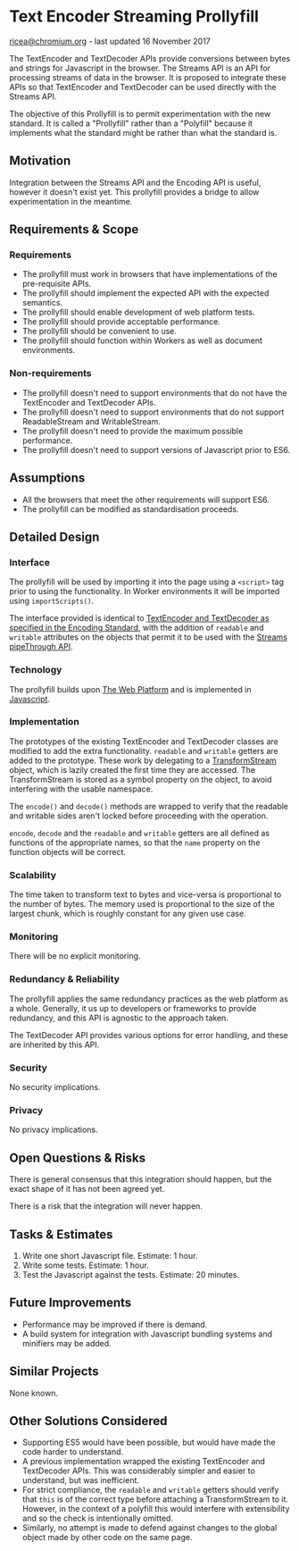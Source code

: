 # Text Encoder Streaming Prollyfill
ricea@chromium.org - last updated 16 November 2017

The TextEncoder and TextDecoder APIs provide conversions between bytes and
strings for Javascript in the browser. The Streams API is an API for processing
streams of data in the browser. It is proposed to integrate these APIs so that
TextEncoder and TextDecoder can be used directly with the Streams API.

The objective of this Prollyfill is to permit experimentation with the new
standard. It is called a "Prollyfill" rather than a "Polyfill" because it
implements what the standard might be rather than what the standard is.

## Motivation

Integration between the Streams API and the Encoding API is useful, however it
doesn't exist yet. This prollyfill provides a bridge to allow experimentation in
the meantime.

## Requirements & Scope

### Requirements
 - The prollyfill must work in browsers that have implementations of the
   pre-requisite APIs.
 - The prollyfill should implement the expected API with the expected semantics.
 - The prollyfill should enable development of web platform tests.
 - The prollyfill should provide acceptable performance.
 - The prollyfill should be convenient to use.
 - The prollyfill should function within Workers as well as document
   environments.

### Non-requirements
 - The prollyfill doesn't need to support environments that do not have the
   TextEncoder and TextDecoder APIs.
 - The prollyfill doesn't need to support environments that do not support
   ReadableStream and WritableStream.
 - The prollyfill doesn't need to provide the maximum possible performance.
 - The prollyfill doesn't need to support versions of Javascript prior to ES6.

## Assumptions

- All the browsers that meet the other requirements will support ES6.
- The prollyfill can be modified as standardisation proceeds.

## Detailed Design

### Interface

The prollyfill will be used by importing it into the page using a `<script>` tag
prior to using the functionality. In Worker environments it will be imported
using `importScripts()`.

The interface provided is identical to [TextEncoder and TextDecoder as
specified in the Encoding Standard](https://encoding.spec.whatwg.org/#api),
with the addition of `readable` and `writable` attributes on the objects that
permit it to be used with the [Streams pipeThrough
API](https://streams.spec.whatwg.org/#rs-pipe-through).

### Technology

The prollyfill builds upon [The Web
Platform](http://tess.oconnor.cx/2009/05/what-the-web-platform-is) and is
implemented in [Javascript](http://www.ecma-international.org/ecma-262/6.0/).

### Implementation

The prototypes of the existing TextEncoder and TextDecoder classes are modified
to add the extra functionality. `readable` and `writable` getters are added to
the prototype. These work by delegating to a
[TransformStream](https://streams.spec.whatwg.org/#ts) object, which is lazily
created the first time they are accessed. The TransformStream is stored as a
symbol property on the object, to avoid interfering with the usable namespace.

The `encode()` and `decode()` methods are wrapped to verify that the readable
and writable sides aren't locked before proceeding with the operation.

`encode`, `decode` and the `readable` and `writable` getters are all defined as
functions of the appropriate names, so that the `name` property on the function
objects will be correct.

### Scalability

The time taken to transform text to bytes and vice-versa is proportional to the
number of bytes. The memory used is proportional to the size of the largest
chunk, which is roughly constant for any given use case.

### Monitoring

There will be no explicit monitoring.

### Redundancy & Reliability

The prollyfill applies the same redundancy practices as the web platform as a
whole. Generally, it us up to developers or frameworks to provide redundancy,
and this API is agnostic to the approach taken.

The TextDecoder API provides various options for error handling, and these are
inherited by this API.

### Security

No security implications.

### Privacy

No privacy implications.

## Open Questions & Risks

There is general consensus that this integration should happen, but the exact
shape of it has not been agreed yet.

There is a risk that the integration will never happen.

## Tasks & Estimates

1. Write one short Javascript file. Estimate: 1 hour.
2. Write some tests. Estimate: 1 hour.
3. Test the Javascript against the tests. Estimate: 20 minutes.

## Future Improvements

 - Performance may be improved if there is demand.
 - A build system for integration with Javascript bundling systems and minifiers
   may be added.

## Similar Projects

None known.

## Other Solutions Considered

 - Supporting ES5 would have been possible, but would have made the code harder
   to understand.
 - A previous implementation wrapped the existing TextEncoder and TextDecoder
   APIs. This was considerably simpler and easier to understand, but was
   inefficient.
 - For strict compliance, the `readable` and `writable` getters should verify
   that `this` is of the correct type before attaching a TransformStream to
   it. However, in the context of a polyfill this would interfere with
   extensibility and so the check is intentionally omitted.
 - Similarly, no attempt is made to defend against changes to the global object
   made by other code on the same page.
